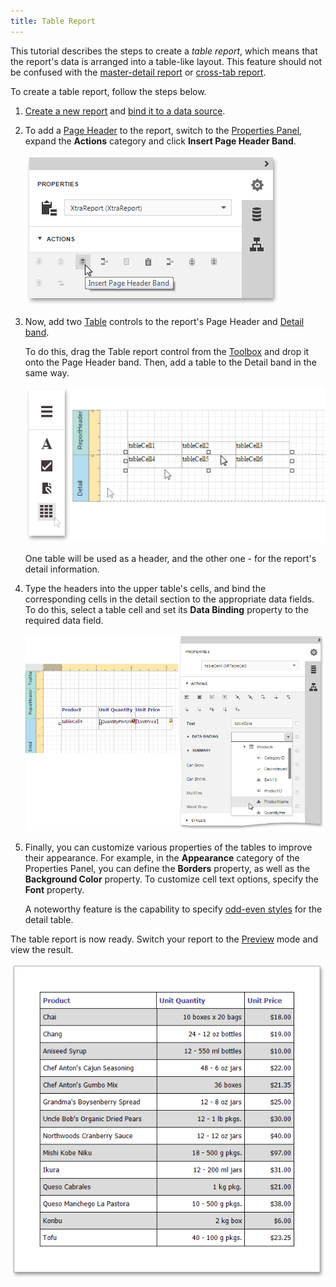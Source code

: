 ```yaml
---
title: Table Report
---
```

This tutorial describes the steps to create a _table report_, which means that the report's data is arranged into a table-like layout. This feature should not be confused with the [master-detail report](../../../../interface-elements-for-web/articles/report-designer/report-types/master-detail-report-(detail-report-bands).md) or [cross-tab report](../../../../interface-elements-for-web/articles/report-designer/report-types/cross-tab-report.md).

To create a table report, follow the steps below.
1. [Create a new report](../../../../interface-elements-for-web/articles/report-designer/creating-reports/basic-operations/create-a-new-report.md) and [bind it to a data source](../../../../interface-elements-for-web/articles/report-designer/creating-reports/providing-data/bind-a-report-to-data.md).
2. To add a [Page Header](../../../../interface-elements-for-web/articles/report-designer/report-elements/report-bands.md) to the report, switch to the [Properties Panel](../../../../interface-elements-for-web/articles/report-designer/interface-elements/properties-panel.md), expand the **Actions** category and click **Insert Page Header Band**.
	
	![RD_Elements_ContextMenu_PageHeader](../../../images/Img119001.png)
3. Now, add two [Table](../../../../interface-elements-for-web/articles/report-designer/report-elements/report-controls.md) controls to the report's Page Header and [Detail band](../../../../interface-elements-for-web/articles/report-designer/report-elements/report-bands.md).
	
	To do this, drag the Table report control from the [Toolbox](../../../../interface-elements-for-web/articles/report-designer/interface-elements/toolbox.md) and drop it onto the Page Header band. Then, add a table to the Detail band in the same way.
	
	![RD_CreateReports_TableReport_0](../../../images/Img119002.png)
	
	One table will be used as a header, and the other one - for the report's detail information.
4. Type the headers into the upper table's cells, and bind the corresponding cells in the detail section to the appropriate data fields. To do this, select a table cell and set its **Data Binding** property to the required data field.
	
	![RD_CreateReports_TableReport_1](../../../images/Img119003.png)
5. Finally, you can customize various properties of the tables to improve their appearance. For example, in the **Appearance** category of the Properties Panel, you can define the **Borders** property, as well as the **Background Color** property. To customize cell text options, specify the **Font** property.
	
	A noteworthy feature is the capability to specify [odd-even styles](../../../../interface-elements-for-web/articles/report-designer/creating-reports/appearance-customization/use-odd-and-even-styles.md) for the detail table.

The table report is now ready. Switch your report to the [Preview](../../../../interface-elements-for-web/articles/report-designer/document-preview.md) mode and view the result.

![RD_CreateReports_TableReport_2](../../../images/Img119004.png)